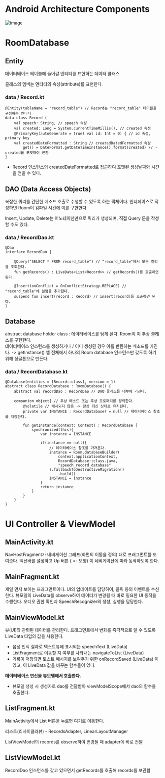 # Android Architecture Components
![image](https://user-images.githubusercontent.com/50735594/120812898-61162f00-c588-11eb-8338-a6142771129f.png)

# RoomDatabase
## Entity 
데이터베이스 테이블에 들어갈 엔티티를 표현하는 데이터 클래스 

클래스의 멤버는 엔티티의 속성(attribute)를 표현한다.
### data / Record.kt
```
@Entity(tableName = "record_table") // Record는 "record_table" 테이블을 구성하는 엔티티 
data class Record (
    val speech: String, // speech 속성
    val created: Long = System.currentTimeMillis(), // created 속성
    @PrimaryKey(autoGenerate = true) val id: Int = 0) { // id 속성, primary key
    val createdDateFormatted : String // createdDatedFormatted 속성
        get() = DateFormat.getDateTimeInstance().format(created) // - created를 포맷하여 반환
}
```
- Record 인스턴스의 createdDateFormatted로 접근하여 포맷된 생성날짜와 시간을 얻을 수 있다.
## DAO (Data Access Objects)
복잡한 쿼리를 간단한 메소드 호출로 수행할 수 있도록 하는 객체이다.
인터페이스로 작성하면 Room이 컴파일 시간에 이를 구현한다.

Insert, Update, Delete는 어노테이션만으로 쿼리가 생성되며,
직접 Query 문을 작성할 수도 있다.

### data / RecordDao.kt
```
@Dao
interface RecordDao {

    @Query("SELECT * FROM record_table") // "record_table"에서 모든 컬럼을 조회한다.
    fun getRecords() : LiveData<List<Record>> // getRecords()를 호출하면 된다.

    @Insert(onConflict = OnConflictStrategy.REPLACE) // "record_table"에 컬럼을 추가한다.
    suspend fun insert(record : Record) // insert(record)를 호출하면 된다.
}
```
## Database
abstract database holder class : 데이터베이스를 담게 된다. 
Room이 이 추상 클래스를 구현한다.  
데이터베이스 인스턴스를 생성하거나 / 이미 생성된 경우 이를 반환하는 메소드를 가진다. -> getInstance() 
앱 전체에서 하나의 Room database 인스턴스만 갖도록 하기 위해 싱글톤으로 만든다. 
### data / RecordDatabase.kt
```
@Database(entities = [Record::class], version = 1)
abstract class RecordDatabase : RoomDatabase() {
    abstract val recordDao : RecordDao // DAO 클래스를 내부에 가진다.

    companion object{ // 추상 메소드 또는 추상 프로퍼티를 정의한다.
        @Volatile // 캐시되지 않음 -> 항상 최신 상태로 유지된다.
        private var INSTANCE : RecordDatabase? = null // 데이터베이스 참조를 저장한다.

        fun getInstance(context: Context) : RecordDatabase {
            synchronized(this){
                var instance = INSTANCE 

                if(instance == null){ 
                    // 데이터베이스 참조를 가져온다.
                    instance = Room.databaseBuilder(
                        context.applicationContext,
                        RecordDatabase::class.java,
                        "speech_record_database"
                    ).fallbackToDestructiveMigration()
                        .build()
                    INSTANCE = instance
                }
                return instance
            }
        }
    }
}
```
# UI Controller & ViewModel
## MainActivity.kt 
NavHostFragment가 네비게이션 그래프(화면의 이동을 정의) 대로 프래그먼트를 보여준다.
액션바를 설정하고 Up 버튼 ( <- 모양) 이 네비게이션에 따라 동작하도록 한다.

## MainFragment.kt
제일 먼저 보이는 프래그먼트이다. 
UI의 업데이트를 담당하여, 클릭 등의 이벤트를 수신한다.
뷰모델의 LiveData를 observe하여 데이터가 변경될 때 바로 필요한 UI 동작을 수행한다.
오디오 권한 확인과 SpeechRecognizer의 생성, 실행을 담당한다.

## MainViewModel.kt
뷰(UI)와 관련된 데이터를 관리한다. 프래그먼트에서 변화를 즉각적으로 알 수 있도록 LiveData<T> 타입의 값을 사용한다.
- 음성 인식 결과로 텍스트뷰에 표시되는 speechText (LiveData<String>)
- ListFragment로 이동할 지 여부를 나타내는 navigateToList (LiveData<Boolean>)
- 기록이 저장되면 토스트 메시지를 보여주기 위한 onRecordSaved (LiveData<Boolean>)
이 있고, 이 LiveData 값을 바꾸는 함수들이 있다.
    
    
**데이터베이스 연산을 뷰모델에서 호출한다.**
- 뷰모델 생성 시 생성자로 dao를 전달받아 viewModelScope에서 dao의 함수를 호출한다.

## ListFragment.kt
MainActivity에서 List 버튼을 누르면 여기로 이동한다.
    
리스트(리사이클러뷰) - RecordsAdapter, LinearLayoutManager

ListViewModel의 records를 observe하여 변경될 때 adapter에 바로 전달 
    
## ListViewModel.kt

RecordDao 인스턴스를 갖고 있으면서 getRecords를 호출해 records를 보관함
